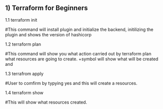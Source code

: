 ## 1) Terraform for Beginners

1.1  terraform init 

#This command will install plugin and initialize the backend, initilizing the plugin and shows the version of hashicorp

1.2  terraform plan  

#This command will show you what action carried out by terraform plan what resources are going to create. +symbol will show what will be created and 

1.3  terrafrom apply  

#User to comfirm by typying yes and this will create a resources.

1.4  terraform show  

#This will show what resources created.
